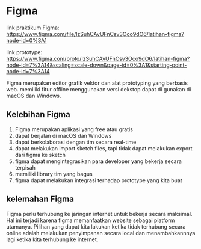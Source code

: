 # Figma

link praktikum Figma: https://www.figma.com/file/IzSuhCAvUFnCsv3Oco9dO6/latihan-figma?node-id=0%3A1

link prototype: https://www.figma.com/proto/IzSuhCAvUFnCsv3Oco9dO6/latihan-figma?node-id=7%3A14&scaling=scale-down&page-id=0%3A1&starting-point-node-id=7%3A14

Figma merupakan editor grafik vektor dan alat prototyping yang berbasis web. memiliki fitur offline menggunakan versi dekstop dapat di gunakan di macOS dan Windows.

## Kelebihan Figma

1. Figma merupakan aplikasi yang free atau gratis
2. dapat berjalan di macOS dan Windows
3. dapat berkolaborasi dengan tim secara real-time
4. dapat melakukan import sketch files, tapi tidak dapat melakukan export dari figma ke sketch
5. figma dapat mengintegrasikan para developer yang bekerja secara terpisah
6. memiliki library tim yang bagus
7. figma dapat melakukan integrasi terhadap prototype yang kita buat

## kelemahan Figma

Figma perlu terhubung ke jaringan internet untuk bekerja secara maksimal. Hal ini terjadi karena figma memanfaatkan website sebagai platform utamanya. Pilihan yang dapat kita lakukan ketika tidak terhubung secara online adalah melakukan penyimpanan secara local dan menambahkannnya lagi ketika kita terhubung ke internet.
